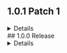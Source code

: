 ## 1.0.1 Patch 1
<details>

- Fixed the VolumeController failing to set a value before the settings are changed (this cuased it to set the volume to 0 when used before touching the settings).
- Fixed the VolumeController swapping the Music and Sound Volume when used (yeah, idk how I managed to fuck that up tbh).
- Added an icon for Polymorphed.
</details>
## 1.0.0 Release
<details>

- Released
</details>
